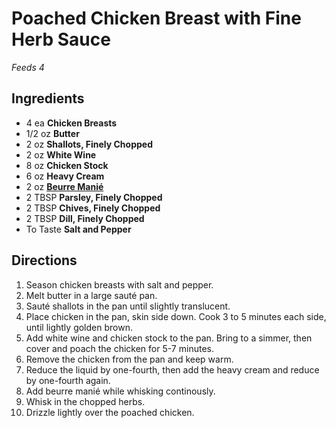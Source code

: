 # Poached Chicken Breast with Fine Herb Sauce
*Feeds 4*

## Ingredients

* 4 ea **Chicken Breasts**
* 1/2 oz **Butter**
* 2 oz **Shallots, Finely Chopped**
* 2 oz **White Wine**
* 8 oz **Chicken Stock**
* 6 oz **Heavy Cream**
* 2 oz [**Beurre Manié**](https://github.com/nihil777/recipes/blob/master/buerre_manie.md)
* 2 TBSP **Parsley, Finely Chopped**
* 2 TBSP **Chives, Finely Chopped**
* 2 TBSP **Dill, Finely Chopped**
* To Taste **Salt and Pepper**

## Directions

1. Season chicken breasts with salt and pepper.
2. Melt butter in a large sauté pan.
3. Sauté shallots in the pan until slightly translucent.
4. Place chicken in the pan, skin side down. Cook 3 to 5 minutes each side, until lightly golden brown.
5. Add white wine and chicken stock to the pan. Bring to a simmer, then cover and poach the chicken for 5-7 minutes.
6. Remove the chicken from the pan and keep warm.
7. Reduce the liquid by one-fourth, then add the heavy cream and reduce by one-fourth again.
8. Add beurre manié while whisking continously.
9. Whisk in the chopped herbs.
10. Drizzle lightly over the poached chicken.
